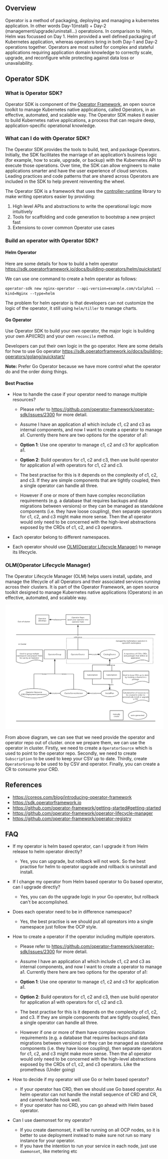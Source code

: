 ## Overview

Operator is a method of packaging, deploying and managing a kubernetes application. In other words Day-1(install) + Day-2 (management/upgrade/uninstall...) operatoions. In comparison to Helm, Helm was focussed on Day 1. Helm provided a well defined packaging of Kubernetes application, whereas operators bring in both Day-1 and Day-2 operations together. Operators are most suited for complex and stateful applications requiring application domain knowledge to correctly scale, upgrade, and reconfigure while protecting against data loss or unavailability.

## Operator SDK

### What is Operator SDK?

Operator SDK is component of the [Operator Framework](https://github.com/operator-framework), an open source toolkit to manage Kubernetes native applications, called Operators, in an effective, automated, and scalable way. The Operator SDK makes it easier to build Kubernetes native applications, a process that can require deep, application-specific operational knowledge.

### What can I do with Operator SDK?

The Operator SDK provides the tools to build, test, and package Operators. Initially, the SDK facilitates the marriage of an application’s business logic (for example, how to scale, upgrade, or backup) with the Kubernetes API to execute those operations. Over time, the SDK can allow engineers to make applications smarter and have the user experience of cloud services. Leading practices and code patterns that are shared across Operators are included in the SDK to help prevent reinventing the wheel.

The Operator SDK is a framework that uses the [controller-runtime](https://github.com/kubernetes-sigs/controller-runtime) library to make writing operators easier by providing:

1. High level APIs and abstractions to write the operational logic more intuitively
2. Tools for scaffolding and code generation to bootstrap a new project fast
3. Extensions to cover common Operator use cases


### Build an operator with Operator SDK?

#### Helm Operator

Here are some details for how to build a helm operator https://sdk.operatorframework.io/docs/building-operators/helm/quickstart/

We can use one command to create a helm operator as follows:

```
operator-sdk new nginx-operator --api-version=example.com/v1alpha1 --kind=Nginx --type=helm
```

The problem for helm operator is that developers can not customize the logic of the operator, it still using `helm/tiller` to manage charts.

#### Go Operator

Use Operator SDK to build your own operator, the major logic is building your own API(CRD) and your own `reconcile` method.

Developers can put their own logic in the go operator. Here are some details for how to use Go operator https://sdk.operatorframework.io/docs/building-operators/golang/quickstart/

**Note:** Prefer Go Operator because we have more control what the operator do and the order doing things.

#### Best Practise

- How to handle the case if your operator need to manage multiple resources?

  - Please refer to https://github.com/operator-framework/operator-sdk/issues/2300 for more detail.

  - Assume I have an application a1 which include c1, c2 and c3 as internal components, and now I want to create a operator to manage a1. Currently there here are two options for the operator of a1:

  - **Option 1**: Use one operator to manage c1, c2 and c3 for application a1.

  - **Option 2**: Build operators for c1, c2 and c3, then use build operator for application a1 with operators for c1, c2 and c3.

  - The best practise for this is it depends on the complexity of c1, c2, and c3. If they are simple components that are tightly coupled, then a single operator can handle all three.

  - However if one or more of them have complex reconciliation requirements (e.g. a database that requires backups and data migrations between versions) or they can be managed as standalone components (i.e. they have loose coupling), then separate operators for c1, c2, and c3 might make more sense. Then the a1 operator would only need to be concerned with the high-level abstractions exposed by the CRDs of c1, c2, and c3 operators.

- Each operator belong to different namespaces.
- Each operator should use [OLM(Operator Lifecycle Manager)](https://github.com/operator-framework/operator-lifecycle-manager) to manage its lifecycle.

### OLM(Operator Lifecycle Manager)

The Operator Lifecycle Manager (OLM) helps users install, update, and manage the lifecycle of all Operators and their associated services running across their clusters. It is part of the Operator Framework, an open source toolkit designed to manage Kubernetes native applications (Operators) in an effective, automated, and scalable way.

![OLM Lifecycle](./images/olm.png)

From above diagram, we can see that we need provide the operator and operator repo out of cluster. once we prepare them, we can use the operator in cluster. Firstly, we need to create a `OperatorSource` which is used to point to the operator repo. Secondly, we need to create `Subscription` to be used to keep your CSV up to date. Thirdly, create `OperatorGroup` to be used to by CSV and operator. Finally, you can create a CR to consume your CRD.

## References

- https://coreos.com/blog/introducing-operator-framework
- https://sdk.operatorframework.io
- https://github.com/operator-framework/getting-started#getting-started
- https://github.com/operator-framework/operator-lifecycle-manager
- https://github.com/operator-framework/operator-registry

## FAQ

- If my operator is helm based operator, can I upgrade it from Helm release to helm operator directly?

  - Yes, you can upgrade, but rollback will not work. So the best practise for helm to operator upgrade and rollback is uninstall and install.

- If I change my operator from Helm based operator to Go based operator, can I upgrade directly?

  - Yes, you can do the upgrade logic in your Go operator, but rollback can't be accomplished.

- Does each operator need to be in difference namespace?

  - Yes, the best practise is we should put all opreators into a single namespace just follow the OCP style.

- How to create a operator if the operator including multiple operators.

  - Please refer to https://github.com/operator-framework/operator-sdk/issues/2300 for more detail.

  - Assume I have an application a1 which include c1, c2 and c3 as internal components, and now I want to create a operator to manage a1. Currently there here are two options for the operator of a1:

  - **Option 1**: Use one operator to manage c1, c2 and c3 for application a1.

  - **Option 2**: Build operators for c1, c2 and c3, then use build operator for application a1 with operators for c1, c2 and c3.

  - The best practise for this is it depends on the complexity of c1, c2, and c3. If they are simple components that are tightly coupled, then a single operator can handle all three.

  - However if one or more of them have complex reconciliation requirements (e.g. a database that requires backups and data migrations between versions) or they can be managed as standalone components (i.e. they have loose coupling), then separate operators for c1, c2, and c3 might make more sense. Then the a1 operator would only need to be concerned with the high-level abstractions exposed by the CRDs of c1, c2, and c3 operators. Like the prometheus (Under going)


- How to decide if my operator will use Go or helm based operator?

  - If your operator has CRD, then we should use Go based operator. As helm operator can not handle the install sequence of CRD and CR, and cannot handle hook well.
  - If your operator has no CRD, you can go ahead with Helm based operator.
  
- Can I use daemonset for my operator?

  - If you create daemonset, it will be running on all OCP nodes, so it is better to use deployment instead to make sure not run so many instance for your operator.
  - If you have the intention to run your service in each node, just use `daemonset`, like metering etc
